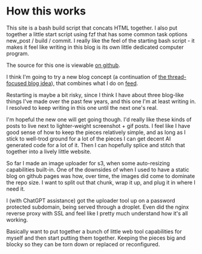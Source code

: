 # How this works

This site is a bash build script that concats HTML together. I also put together a little start script using fzf that has some common task options new_post / build / commit. I really like the feel of the starting bash script - it makes it feel like writing in this blog is its own little dedicated computer program.

The source for this one is viewable [on github](https://github.com/GrantCuster/garden).

I think I'm going to try a new blog concept (a continuation of [the thread-focused blog idea](/2024-06-05-20-27-27-Thread-focused-blog-idea/)), that combines what I do on [feed](https://feed.grantcuster.com).

Restarting is maybe a bit risky, since I think I have about three blog-like things I've made over the past few years, and this one I'm at least writing in. I resolved to keep writing in this one until the next one's real.

I'm hopeful the new one will get going though. I'd really like these kinds of posts to live next to lighter-weight screenshot + gif posts. I feel like I have good sense of how to keep the pieces relatively simple, and as long as I stick to well-trod ground for a lot of the pieces I can get decent AI generated code for a lot of it. Then I can hopefully splice and stitch that together into a lively little website.

So far I made an image uploader for s3, when some auto-resizing capabilities built-in. One of the downsides of when I used to have a static blog on github pages was how, over time, the images did come to dominate the repo size. I want to split out that chunk, wrap it up, and plug it in where I need it.

I (with ChatGPT assistance) got the uploader tool up on a password protected subdomain, being served through a droplet. Even did the nginx reverse proxy with SSL and feel like I pretty much understand how it's all working.

Basically want to put together a bunch of little web tool capabilities for myself and then start putting them together. Keeping the pieces big and blocky so they can be torn down or replaced or reconfigured.
